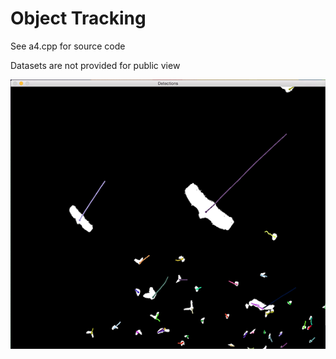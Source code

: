 # Object Tracking
See a4.cpp for source code

Datasets are not provided for public view

![Example Screenshot](Screenshot.png)
 